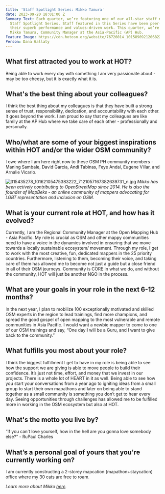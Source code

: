 ```yaml
---
title: 'Staff Spotlight Series: Mikko Tamura'
date: 2023-09-20 18:01:00 Z
Summary Text: Each quarter, we’re featuring one of our all-star staff members in a
  Staff Spotlight Series. Staff featured in this Series have been peer-nominated for
  their superb performance and values-driven work. This quarter, we’re spotlighting
  Mikko Tamura, Community Manager at the Asia-Pacific (AP) Hub.
Feature Image: https://cdn.hotosm.org/website/76726014_10158909212068222_6785901568647495680_n.jpg
Person: Dana Gallaty
---
```


## What first attracted you to work at HOT?

Being able to work every day with something I am very passionate about - may be too cheesy, but it is exactly what it is. 

## What's the best thing about your colleagues?

I think the best thing about my colleagues is that they have built a strong sense of trust, responsibility, dedication, and accountability with each other. It goes beyond the work. I am proud to say that my colleagues are like family at the AP Hub where we take care of each other - professionally and personally. 

## Who/what are some of your biggest inspirations within HOT and/or the wider OSM community?

I owe where I am here right now to these OSM PH  community members - Maning Sambale, David Garcia, Andi Tabinas, Feye Andal, Eugene Villar, and Arnalie Vicario. 

![315435278_10162105475383222_7121057167382639731_n.jpg](https://cdn.hotosm.org/website/315435278_10162105475383222_7121057167382639731_n.jpg)
*Mikko has been actively contributing to OpenStreetMap since 2014. He is also the founder of MapBeks - an online community of mappers advocating for LGBT representation and inclusion on OSM.*

## What is your current role at HOT, and how has it evolved? 

Currently, I am the Regional Community Manager at the Open Mapping Hub - Asia Pacific. My role is crucial as OSM and other mappy communities need to have a voice in the dynamics involved in ensuring that we move towards a locally sustainable ecosystem/ movement. Through my role, I get to work with the most creative, fun, dedicated mappers in the 25 priority countries. Furthermore, listening to them, becoming their voice, and taking care of them has allowed me to become not just a guide but a close friend in all of their OSM journeys. Community is CORE in what we do, and without the community, HOT will just be another NGO in the process.

## What are your goals in your role in the next 6-12 months?

In the next year, I plan to mobilize 100 exceptionally motivated and skilled OSM experts in the region to lead trainings, find more champions, and spread the good gospel of open mapping to the most vulnerable and remote communities in Asia Pacific. I would want a newbie mapper to come to one of our OSM trainings and say, “One day I will be a Guru, and I want to give back to the community.”

## What fulfills you most about your role?

I think the biggest fulfillment I get to have in my role is being able to see how the support we are giving is able to move people to build their confidence. It’s just not time, effort, and money that we invest in our projects. There is a whole lot of HEART in it as well. Being able to see how you start your conversations from a year ago to igniting ideas from a small group to start their own mapathons and later on being able to stand together as a small community is something you don’t get to hear every day. Seeing opportunities through challenges has allowed me to be fulfilled more in working in the OSM ecosystem but also at HOT.

## What's the motto you live by?

“If you can't love yourself, how in the hell are you gonna love somebody else?” - RuPaul Charles

## What’s a personal goal of yours that you're currently working on? 

I am currently constructing a 2-storey mapcation (mapathon+staycation) office where my 30 cats are free to roam.

*Learn more about Mikko [here](https://www.hotosm.org/people/mikko-tamura/).*